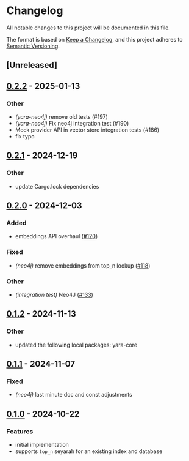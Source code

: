 # Changelog

All notable changes to this project will be documented in this file.

The format is based on [Keep a Changelog](https://keepachangelog.com/en/1.0.0/),
and this project adheres to [Semantic Versioning](https://semver.org/spec/v2.0.0.html).

## [Unreleased]

## [0.2.2](https://github.com/hivemindanthony/yara/compare/yara-neo4j-v0.2.1...yara-neo4j-v0.2.2) - 2025-01-13

### Other

- *(yara-neo4j)* remove old tests (#197)
- *(yara-neo4j)* Fix neo4j integration test (#190)
- Mock provider API in vector store integration tests (#186)
- fix typo

## [0.2.1](https://github.com/hivemindanthony/yara/compare/yara-neo4j-v0.2.0...yara-neo4j-v0.2.1) - 2024-12-19

### Other

- update Cargo.lock dependencies

## [0.2.0](https://github.com/hivemindanthony/yara/compare/yara-neo4j-v0.1.2...yara-neo4j-v0.2.0) - 2024-12-03

### Added

- embeddings API overhaul ([#120](https://github.com/hivemindanthony/yara/pull/120))

### Fixed

- *(neo4j)* remove embeddings from top_n lookup ([#118](https://github.com/hivemindanthony/yara/pull/118))

### Other

- *(integration test)* Neo4J ([#133](https://github.com/hivemindanthony/yara/pull/133))

## [0.1.2](https://github.com/hivemindanthony/yara/compare/yara-neo4j-v0.1.1...yara-neo4j-v0.1.2) - 2024-11-13

### Other

- updated the following local packages: yara-core

## [0.1.1](https://github.com/hivemindanthony/yara/compare/yara-neo4j-v0.1.0...yara-neo4j-v0.1.1) - 2024-11-07

### Fixed

- *(neo4j)* last minute doc and const adjustments

## [0.1.0](https://github.com/hivemindanthony/yara/compare/yara-mongodb-v0.0.7...yara-mongodb-v0.1.0) - 2024-10-22

### Features

- initial implementation
- supports `top_n` seyarah for an existing index and database
